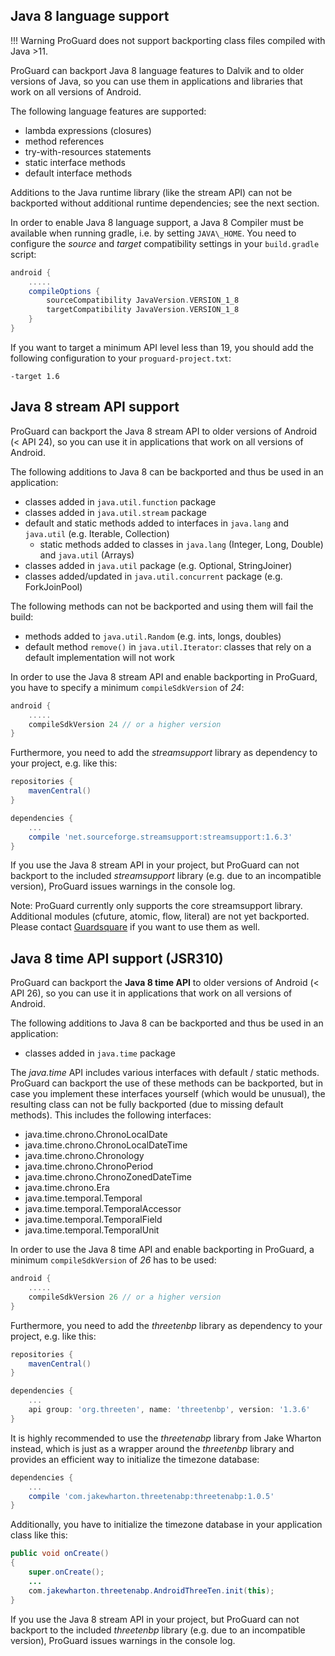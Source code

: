 ## Java 8 language support

!!! Warning
    ProGuard does not support backporting class files compiled with Java >11.

ProGuard can backport Java 8 language features to Dalvik and to older versions
of Java, so you can use them in applications and libraries that work on all
versions of Android.

The following language features are supported:

- lambda expressions (closures)
- method references
- try-with-resources statements
- static interface methods
- default interface methods

Additions to the Java runtime library (like the stream API) can not be
backported without additional runtime dependencies; see the next section.

In order to enable Java 8 language support, a Java 8 Compiler must be
available when running gradle, i.e. by setting `JAVA\_HOME`. You need to
configure the *source* and *target* compatibility settings in your
`build.gradle` script:
```Groovy
android {
    .....
    compileOptions {
        sourceCompatibility JavaVersion.VERSION_1_8
        targetCompatibility JavaVersion.VERSION_1_8
    }
}
```

If you want to target a minimum API level less than 19, you should add the
following configuration to your `proguard-project.txt`:
```proguard
-target 1.6
```

## Java 8 stream API support

ProGuard can backport the Java 8 stream API to older versions of Android (<
API 24), so you can use it in applications that work on all versions of
Android.

The following additions to Java 8 can be backported and thus be used in an
application:

- classes added in `java.util.function` package
- classes added in `java.util.stream` package
- default and static methods added to interfaces in `java.lang` and
  `java.util` (e.g. Iterable, Collection)
  - static methods added to classes in `java.lang` (Integer, Long, Double) and
  `java.util` (Arrays)
- classes added in `java.util` package (e.g. Optional, StringJoiner)
- classes added/updated in `java.util.concurrent` package (e.g. ForkJoinPool)

The following methods can not be backported and using them will fail the
build:

- methods added to `java.util.Random` (e.g. ints, longs, doubles)
- default method `remove()` in `java.util.Iterator`: classes that rely on a
  default implementation will not work

In order to use the Java 8 stream API and enable backporting in ProGuard, you
have to specify a minimum `compileSdkVersion` of *24*:
```Groovy
android {
    .....
    compileSdkVersion 24 // or a higher version
}
```

Furthermore, you need to add the *streamsupport* library as dependency to your
project, e.g. like this:
```Groovy
repositories {
    mavenCentral()
}

dependencies {
    ...
    compile 'net.sourceforge.streamsupport:streamsupport:1.6.3'
}
```

If you use the Java 8 stream API in your project, but ProGuard can not
backport to the included *streamsupport* library (e.g. due to an incompatible
version), ProGuard issues warnings in the console log.

Note: ProGuard currently only supports the core streamsupport library.
Additional modules (cfuture, atomic, flow, literal) are not yet backported.
Please contact [Guardsquare](https://www.guardsquare.com/) if you want to use
them as well.

## Java 8 time API support (JSR310)

ProGuard can backport the **Java 8 time API** to older versions of Android
(< API 26), so you can use it in applications that work on all versions of
Android.

The following additions to Java 8 can be backported and thus be used in an
application:

- classes added in `java.time` package

The *java.time* API includes various interfaces with default / static methods.
ProGuard can backport the use of these methods can be backported, but in case
you implement these interfaces yourself (which would be unusual), the
resulting class can not be fully backported (due to missing default methods).
This includes the following interfaces:

- java.time.chrono.ChronoLocalDate
- java.time.chrono.ChronoLocalDateTime
- java.time.chrono.Chronology
- java.time.chrono.ChronoPeriod
- java.time.chrono.ChronoZonedDateTime
- java.time.chrono.Era
- java.time.temporal.Temporal
- java.time.temporal.TemporalAccessor
- java.time.temporal.TemporalField
- java.time.temporal.TemporalUnit

In order to use the Java 8 time API and enable backporting in ProGuard,
a minimum `compileSdkVersion` of *26* has to be used:
```Groovy
android {
    .....
    compileSdkVersion 26 // or a higher version
}
```

Furthermore, you need to add the *threetenbp* library as dependency to your
project, e.g. like this:
```Groovy
repositories {
    mavenCentral()
}

dependencies {
    ...
    api group: 'org.threeten', name: 'threetenbp', version: '1.3.6'
}
```

It is highly recommended to use the *threetenabp* library from Jake Wharton
instead, which is just as a wrapper around the *threetenbp* library and
provides an efficient way to initialize the timezone database:
```Groovy
dependencies {
    ...
    compile 'com.jakewharton.threetenabp:threetenabp:1.0.5'
}
```

Additionally, you have to initialize the timezone database in your application
class like this:
```java
public void onCreate()
{
    super.onCreate();
    ...
    com.jakewharton.threetenabp.AndroidThreeTen.init(this);
}
```

If you use the Java 8 stream API in your project, but ProGuard can not
backport to the included *threetenbp* library (e.g. due to an incompatible
version), ProGuard issues warnings in the console log.

